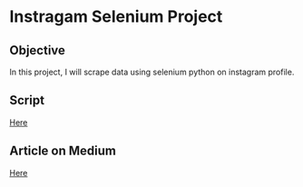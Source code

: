 # Instragam Selenium Project

<h2>Objective</h2>
In this project, I will scrape data using selenium python on instagram  profile.

<h2>Script</h2>

[Here](https://github.com/arrlanyhars/selenium-instagram/blob/main/script_medium.py)

<h2>Article on Medium</h2>

[Here](https://medium.com/analytics-vidhya/web-scraping-instagram-with-selenium-python-b8e77af32ad4?source=user_profile---------0----------------------------)
